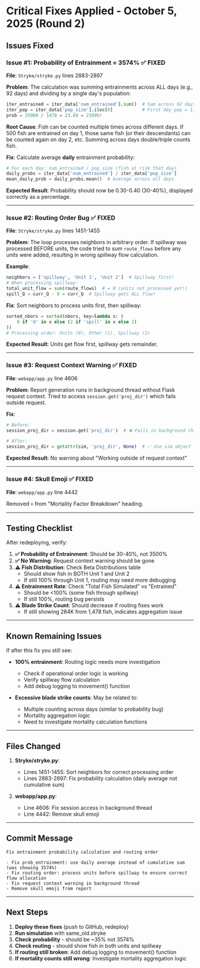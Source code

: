 # Critical Fixes Applied - October 5, 2025 (Round 2)

## Issues Fixed

### Issue #1: Probability of Entrainment = 3574% ✅ FIXED
**File**: `Stryke/stryke.py` lines 2883-2897

**Problem**: 
The calculation was summing entrainments across ALL days (e.g., 92 days) and dividing by a single day's population:
```python
iter_entrained = iter_data['num_entrained'].sum()  # Sum across 92 days = 35,000+
iter_pop = iter_data['pop_size'].iloc[0]           # First day pop = 1,478
prob = 35000 / 1478 = 23.68 = 2368%!
```

**Root Cause**: Fish can be counted multiple times across different days. If 500 fish are entrained on day 1, those same fish (or their descendants) can be counted again on day 2, etc. Summing across days double/triple counts fish.

**Fix**: Calculate average **daily** entrainment probability:
```python
# For each day: num_entrained / pop_size (fish at risk that day)
daily_probs = iter_data['num_entrained'] / iter_data['pop_size']
mean_daily_prob = daily_probs.mean()  # Average across all days
```

**Expected Result**: Probability should now be 0.30-0.40 (30-40%), displayed correctly as a percentage.

---

### Issue #2: Routing Order Bug ✅ FIXED
**File**: `Stryke/stryke.py` lines 1451-1455

**Problem**:
The loop processes neighbors in arbitrary order. If spillway was processed BEFORE units, the code tried to sum `route_flows` before any units were added, resulting in wrong spillway flow calculation.

**Example**:
```python
neighbors = ['spillway', 'Unit 1', 'Unit 2']  # Spillway first!
# When processing spillway:
total_unit_flow = sum(route_flows)  # = 0 (units not processed yet!)
spill_Q = curr_Q - 0 = curr_Q  # Spillway gets ALL flow!
```

**Fix**: Sort neighbors to process units first, then spillway:
```python
sorted_nbors = sorted(nbors, key=lambda x: (
    0 if 'U' in x else (2 if 'spill' in x else 1)
))
# Processing order: Units (0), Other (1), Spillway (2)
```

**Expected Result**: Units get flow first, spillway gets remainder.

---

### Issue #3: Request Context Warning ✅ FIXED
**File**: `webapp/app.py` line 4606

**Problem**:
Report generation runs in background thread without Flask request context. Tried to access `session.get('proj_dir')` which fails outside request.

**Fix**:
```python
# Before:
session_proj_dir = session.get('proj_dir')  # ❌ Fails in background thread

# After:
session_proj_dir = getattr(sim, 'proj_dir', None)  # ✅ Use sim object
```

**Expected Result**: No warning about "Working outside of request context"

---

### Issue #4: Skull Emoji ✅ FIXED
**File**: `webapp/app.py` line 4442

Removed 💀 from "Mortality Factor Breakdown" heading.

---

## Testing Checklist

After redeploying, verify:

1. **✅ Probability of Entrainment**: Should be 30-40%, not 3500%
2. **✅ No Warning**: Request context warning should be gone
3. **⚠️ Fish Distribution**: Check Beta Distributions table
   - Should show fish in BOTH Unit 1 and Unit 2
   - If still 100% through Unit 1, routing may need more debugging
4. **⚠️ Entrainment Rate**: Check "Total Fish Simulated" vs "Entrained"
   - Should be <100% (some fish through spillway)
   - If still 100%, routing bug persists
5. **⚠️ Blade Strike Count**: Should decrease if routing fixes work
   - If still showing 284K from 1,478 fish, indicates aggregation issue

---

## Known Remaining Issues

If after this fix you still see:
- **100% entrainment**: Routing logic needs more investigation
  - Check if operational order logic is working
  - Verify spillway flow calculation
  - Add debug logging to movement() function

- **Excessive blade strike counts**: May be related to:
  - Multiple counting across days (similar to probability bug)
  - Mortality aggregation logic
  - Need to investigate mortality calculation functions

---

## Files Changed

1. **Stryke/stryke.py**:
   - Lines 1451-1455: Sort neighbors for correct processing order
   - Lines 2883-2897: Fix probability calculation (daily average not cumulative sum)

2. **webapp/app.py**:
   - Line 4606: Fix session access in background thread
   - Line 4442: Remove skull emoji

---

## Commit Message

```
Fix entrainment probability calculation and routing order

- Fix prob_entrainment: use daily average instead of cumulative sum (was showing 3574%)
- Fix routing order: process units before spillway to ensure correct flow allocation  
- Fix request context warning in background thread
- Remove skull emoji from report
```

---

## Next Steps

1. **Deploy these fixes** (push to GitHub, redeploy)
2. **Run simulation** with same_old.stryke
3. **Check probability** - should be ~35% not 3574%
4. **Check routing** - should show fish in both units and spillway
5. **If routing still broken**: Add debug logging to movement() function
6. **If mortality counts still wrong**: Investigate mortality aggregation logic

